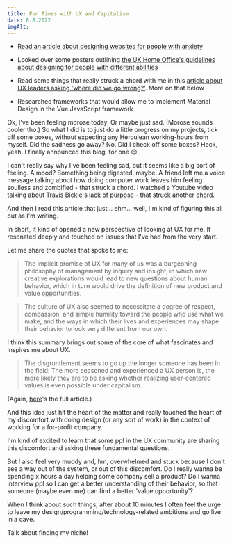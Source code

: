 ```yaml
---
title: Fun Times with UX and Capitalism
date: 8.8.2022
imgAlt:
---
```


- [Read an article about designing websites for people with anxiety](https://www.tpgi.com/a-web-of-anxiety-accessibility-for-people-with-anxiety-and-panic-disorders-part-2/)

- Looked over some posters outlining [the UK Home Office's guidelines about designing for people with different abilities](https://github.com/UKHomeOffice/posters/blob/master/accessibility/dos-donts/posters_en-UK/accessibility-posters-set.pdf)

- Read some things that really struck a chord with me in this [article about UX leaders asking 'where did we go wrong?'](https://www.fastcompany.com/90642462/ux-design-is-more-successful-than-ever-but-its-leaders-are-losing-hope). More on that below

- Researched frameworks that would allow me to implement Material Design in the Vue JavaScript framework


Ok, I've been feeling morose today. Or maybe just sad. (Morose sounds cooler tho.) So what I did is to just do a little progress on my projects, tick off some boxes, without expecting any Herculean working-hours from myself. Did the sadness go away? No. Did I check off some boxes? Heck, yeah. I finally announced this blog, for one 😌. 

I can't really say why I've been feeling sad, but it seems like a big sort of feeling. A mood? Something being digested, maybe. A friend left me a voice message talking about how doing computer work leaves him feeling soulless and zombified - that struck a chord. I watched a Youtube video talking about Travis Bickle's lack of purpose - that struck another chord. 

And then I read this article that just... ehm... well, I'm kind of figuring this all out as I'm writing. 

In short, it kind of opened a new perspective of looking at UX for me. It resonated deeply and touched on issues that I've had from the very start. 

Let me share the quotes that spoke to me: 

> The implicit promise of UX for many of us was a burgeoning philosophy of management by inquiry and insight, in which new creative explorations would lead to new questions about human behavior, which in turn would drive the definition of new product and value opportunities.

> The culture of UX also seemed to necessitate a degree of respect, compassion, and simple humility toward the people who use what we make, and the ways in which their lives and experiences may shape their behavior to look very different from our own. 

I think this summary brings out some of the core of what fascinates and inspires me about UX.

> The disgruntlement seems to go up the longer someone has been in the field: The more seasoned and experienced a UX person is, the more likely they are to be asking whether realizing user-centered values is even possible under capitalism.

(Again, [here](https://www.fastcompany.com/90642462/ux-design-is-more-successful-than-ever-but-its-leaders-are-losing-hope)'s the full article.)

And this idea just hit the heart of the matter and really touched the heart of my discomfort with doing design (or any sort of work) in the context of working for a for-profit company. 

I'm kind of excited to learn that some ppl in the UX community are sharing this discomfort and asking these fundamental questions. 

But I also feel very muddy and, hm, overwhelmed and stuck because I don't see a way out of the system, or out of this discomfort. Do I really wanna be spending x hours a day helping some company sell a product? Do I wanna interview ppl so I can get a better understanding of their behavior, so that someone (maybe even me) can find a better 'value opportunity'? 

When I think about such things, after about 10 minutes I often feel the urge to leave my design/programming/technology-related ambitions and go live in a cave. 

Talk about finding my niche! 